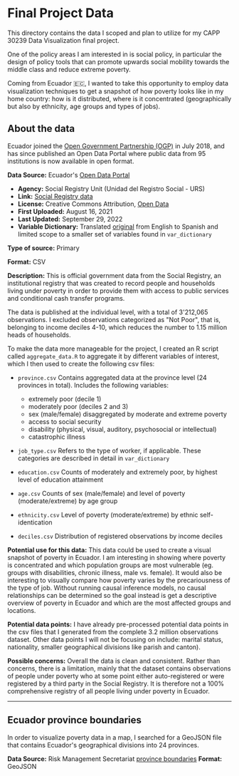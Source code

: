 # Final Project Data

This directory contains the data I scoped and plan to utilize for my CAPP 30239 Data Visualization final project. 

One of the policy areas I am interested in is social policy, in particular the design of policy tools that can promote upwards social mobility towards the middle class and reduce extreme poverty.

Coming from Ecuador 🇪🇨, I wanted to take this opportunity to employ data visualization techniques to get a snapshot of how poverty looks like in my home country: how is it distributed, where is it concentrated (geographically but also by ethnicity, age groups and types of jobs). 

## About the data
Ecuador joined the [Open Government Partnership (OGP)](https://www.opengovpartnership.org/members/ecuador/) in July 2018, and has since published an Open Data Portal where public data from 95 institutions is now available in open format.

**Data Source:** Ecuador's [Open Data Portal](https://www.datosabiertos.gob.ec)
- **Agency:** Social Registry Unit (Unidad del Registro Social - URS)
- **Link:** [Social Registry data](https://www.datosabiertos.gob.ec/dataset/conjunto-de-datos-personas-del-registro-social)
- **License:** Creative Commons Attribution, [Open Data](http://opendefinition.org/licenses/cc-by/)
- **First Uploaded:** August 16, 2021
- **Last Updated:** September 29, 2022
- **Variable Dictionary:** Translated [original](https://www.datosabiertos.gob.ec/dataset/conjunto-de-datos-personas-del-registro-social/resource/b98866d8-7023-4e76-9cca-33a9b7615762) from English to Spanish and limited scope to a smaller set of variables found in `var_dictionary`

**Type of source:** Primary

**Format:** CSV

**Description:** This is official government data from the Social Registry, an institutional registry that was created to record people and households living under poverty in order to provide them with access to public services and conditional cash transfer programs. 

The data is published at the individual level, with a total of 3'212,065 observations. I excluded observations categorized as "Not Poor", that is, belonging to income deciles 4-10, which reduces the number to 1.15 million heads of households.

To make the data more manageable for the project, I created an R script called `aggregate_data.R` to aggregate it by different variables of interest, which I then used to create the following csv files:

- `province.csv` Contains aggregated data at the province level (24 provinces in total). Includes the following variables:
    - extremely poor (decile 1)
    - moderately poor (deciles 2 and 3)
    - sex (male/female) disaggregated by moderate and extreme poverty
    - access to social security
    - disability (physical, visual, auditory, psychosocial or intellectual)
    - catastrophic illness

- `job_type.csv` Refers to the type of worker, if applicable. These categories are described in detail in `var_dictionary`

- `education.csv` Counts of moderately and extremely poor, by highest level of education attainment

- `age.csv` Counts of sex (male/female) and level of poverty (moderate/extreme) by age group 

- `ethnicity.csv` Level of poverty (moderate/extreme) by ethnic self-identication

- `deciles.csv` Distribution of registered observations by income deciles

**Potential use for this data:** This data could be used to create a visual snapshot of poverty in Ecuador. I am interesting in showing where poverty is concentrated and which population groups are most vulnerable (eg. groups with disabilities, chronic illness, male vs. female). It would also be interesting to visually compare how poverty varies by the precariousness of the type of job. Without running causal inference models, no causal relationships can be determined so the goal instead is get a descriptive overview of poverty in Ecuador and which are the most affected groups and locations.

**Potential data points:** I have already pre-processed potential data points in the csv files that I generated from the complete 3.2 million observations dataset. Other data points I will not be focusing on include: marital status, nationality, smaller geographical divisions like parish and canton).

**Possible concerns:** Overall the data is clean and consistent. Rather than concerns, there is a limitation, mainly that the dataset contains observations of people under poverty who at some point either auto-registered or were registered by a third party in the Social Registry. It is therefore not a 100% comprehensive registry of all people living under poverty in Ecuador. 

---

## Ecuador province boundaries 
In order to visualize poverty data in a map, I searched for a GeoJSON file that contains Ecuador's geographical divisions into 24 provinces.

**Data Source:** Risk Management Secretariat [province boundaries](https://sgr-ecuador.carto.com/tables/provincias/public)
**Format:** GeoJSON


